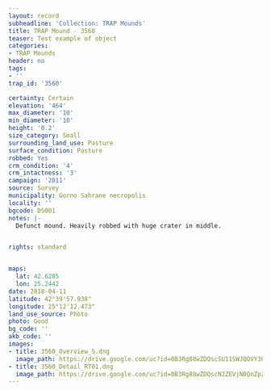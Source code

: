 ```yaml
---
layout: record
subheadline: 'Collection: TRAP Mounds'
title: TRAP Mound - 3560
teaser: Test example of object
categories:
- TRAP Mounds
header: no
tags:
- ''
trap_id: '3560'

certainty: Certain
elevation: '464'
max_diameter: '10'
min_diameter: '10'
height: '0.2'
size_category: Small
surrounding_land_use: Pasture
surface_condition: Pasture
robbed: Yes
crm_condition: '4'
crm_intactness: '3'
campaign: '2011'
source: Survey
municipality: Gorno Sahrane necropolis
locality: ''
bgcode: DS001
notes: |-
  Defunct mound. Heavily robbed with huge crater in middle.


rights: standard


maps:
  lat: 42.6285
  lon: 25.2442
date: 2018-04-11
latitude: 42°39'57.938"
longitude: 25°12'12.473"
land_use_source: Photo
photo: Good
bg_code: ''
akb_code: ''
images:
- title: 3560_Overview_S.dng
  image_path: https://drive.google.com/uc?id=0B3Rg88wZDQscSU11SWJQOVY3Q3M
- title: 3560_Detail_RT01.dng
  image_path: https://drive.google.com/uc?id=0B3Rg88wZDQscN2ZEVjN0QnZpZjA
---
```


